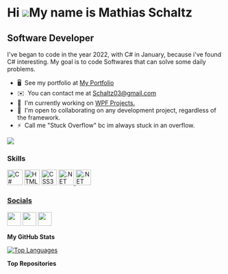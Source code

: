Hi ![](https://user-images.githubusercontent.com/18350557/176309783-0785949b-9127-417c-8b55-ab5a4333674e.gif)My name is Mathias Schaltz
=======================================================================================================================================

Software Developer
------------------

I've began to code in the year 2022, with C# in January, because i've found C# interesting. My goal is to code Softwares that can solve some daily problems.

* 🖥️  See my portfolio at [My Portfolio](http://SaltedFishy03.github.io )
* ✉️  You can contact me at [Schaltz03@gmail.com](mailto:Schaltz03@gmail.com)
* 🚀  I'm currently working on [WPF Projects.](http://github.com/SaltedFishy03/WPF-Projects)
* 🤝  I'm open to collaborating on any development project, regardless of the framework.
* ⚡  Call me "Stuck Overflow" bc im always stuck in an overflow.

<a href="https://www.github.com/SaltedFishy03" target="_blank" rel="noreferrer"><img
src="https://img.shields.io/github/followers/SaltedFishy03?logo=github&style=for-the-badge&color=ef4444&labelColor=0f172a" /></a>

### Skills


<p align="left">
<a href="https://docs.microsoft.com/en-us/dotnet/csharp/" target="_blank" rel="noreferrer"><img src="https://raw.githubusercontent.com/danielcranney/readme-generator/main/public/icons/skills/csharp-colored.svg" width="36" height="36" alt="C#" /></a>
<a href="https://developer.mozilla.org/en-US/docs/Glossary/HTML5" target="_blank" rel="noreferrer"><img src="https://raw.githubusercontent.com/danielcranney/readme-generator/main/public/icons/skills/html5-colored.svg" width="36" height="36" alt="HTML5" /></a>
<a href="https://www.w3.org/TR/CSS/#css" target="_blank" rel="noreferrer"><img src="https://raw.githubusercontent.com/danielcranney/readme-generator/main/public/icons/skills/css3-colored.svg" width="36" height="36" alt="CSS3" /></a>
<a href="https://dotnet.microsoft.com/en-us/" target="_blank" rel="noreferrer"><img src="https://raw.githubusercontent.com/danielcranney/readme-generator/main/public/icons/skills/dot-net-colored.svg" width="36" height="36" alt=".NET" />
<img src="https://img.icons8.com/?size=512&id=UFF3hmipmJ2V&format=png" width="36" height="36" alt=".NET" />
  
</p>

### Socials

<p align="left"> 
  <a href="https://discord.com/users/SaltedFishy#9442" target="_blank" rel="noreferrer"><img src="https://raw.githubusercontent.com/danielcranney/readme-generator/main/public/icons/socials/discord.svg" width="32" height="32" /></a> 
  <a href="https://www.github.com/SaltedFishy03" target="_blank" rel="noreferrer"><img src="https://raw.githubusercontent.com/danielcranney/readme-generator/main/public/icons/socials/github.svg" width="32" height="32" /></a> <a href="https://www.linkedin.com/in/mathias-hansen-564172249/" target="_blank" rel="noreferrer"><img src="https://raw.githubusercontent.com/danielcranney/readme-generator/main/public/icons/socials/linkedin.svg" width="32" height="32" /></a>
  </p>


<b>My GitHub Stats</b>

<a href="https://github.com/SaltedFishy03" align="left"><img src="https://github-readme-stats.vercel.app/api/top-langs/?username=SaltedFishy03&langs_count=10&title_color=6366f1&text_color=ffffff&icon_color=ef4444&bg_color=0f172a&hide_border=true&locale=en&custom_title=Top%20%Languages" alt="Top Languages" /></a>

<b>Top Repositories</b>

<div width="100%" align="center"></div><br /><br /><br /><br /><br /><br /><br />
